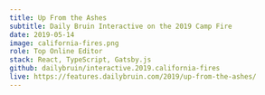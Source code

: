 ```yaml
---
title: Up From the Ashes
subtitle: Daily Bruin Interactive on the 2019 Camp Fire
date: 2019-05-14
image: california-fires.png
role: Top Online Editor
stack: React, TypeScript, Gatsby.js
github: dailybruin/interactive.2019.california-fires
live: https://features.dailybruin.com/2019/up-from-the-ashes/
---
```

